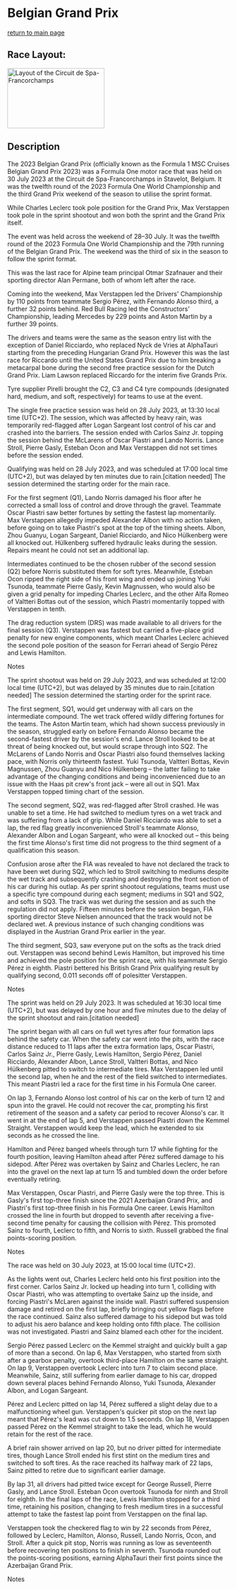 # Belgian Grand Prix

[return to main page](./index.md)

## Race Layout: 

 <img alt="Layout of the Circuit de Spa-Francorchamps" class="mw-file-element" data-file-height="875" data-file-width="1416" decoding="async" height="136" src="//upload.wikimedia.org/wikipedia/commons/thumb/5/54/Spa-Francorchamps_of_Belgium.svg/220px-Spa-Francorchamps_of_Belgium.svg.png" srcset="//upload.wikimedia.org/wikipedia/commons/thumb/5/54/Spa-Francorchamps_of_Belgium.svg/330px-Spa-Francorchamps_of_Belgium.svg.png 1.5x, //upload.wikimedia.org/wikipedia/commons/thumb/5/54/Spa-Francorchamps_of_Belgium.svg/440px-Spa-Francorchamps_of_Belgium.svg.png 2x" width="220"/>

## Description

 

The 2023 Belgian Grand Prix (officially known as the Formula 1 MSC Cruises Belgian Grand Prix 2023) was a Formula One motor race that was held on 30 July 2023 at the Circuit de Spa-Francorchamps in Stavelot, Belgium. It was the twelfth round of the 2023 Formula One World Championship and the third Grand Prix weekend of the season to utilise the sprint format. 

While Charles Leclerc took pole position for the Grand Prix, Max Verstappen took pole in the sprint shootout and won both the sprint and the Grand Prix itself. 

The event was held across the weekend of 28–30 July. It was the twelfth round of the 2023 Formula One World Championship and the 79th running of the Belgian Grand Prix. The weekend was the third of six in the season to follow the sprint format. 

This was the last race for Alpine team principal Otmar Szafnauer and their sporting director Alan Permane, both of whom left after the race. 

Coming into the weekend, Max Verstappen led the Drivers' Championship by 110 points from teammate Sergio Pérez, with Fernando Alonso third, a further 32 points behind. Red Bull Racing led the Constructors' Championship, leading Mercedes by 229 points and Aston Martin by a further 39 points. 

The drivers and teams were the same as the season entry list with the exception of Daniel Ricciardo, who replaced Nyck de Vries at AlphaTauri starting from the preceding Hungarian Grand Prix. However this was the last race for Riccardo until the United States Grand Prix due to him breaking a metacarpal bone during the second free practice session for the Dutch Grand Prix. Liam Lawson replaced Riccardo for the interim five Grands Prix. 

Tyre supplier Pirelli brought the C2, C3 and C4 tyre compounds (designated hard, medium, and soft, respectively) for teams to use at the event. 

The single free practice session was held on 28 July 2023, at 13:30 local time (UTC+2). The session, which was affected by heavy rain, was temporarily red-flagged after Logan Sargeant lost control of his car and crashed into the barriers. The session ended with Carlos Sainz Jr. topping the session behind the McLarens of Oscar Piastri and Lando Norris. Lance Stroll, Pierre Gasly, Esteban Ocon and Max Verstappen did not set times before the session ended. 

Qualifying was held on 28 July 2023, and was scheduled at 17:00 local time (UTC+2), but was delayed by ten minutes due to rain.[citation needed] The session determined the starting order for the main race. 

For the first segment (Q1), Lando Norris damaged his floor after he corrected a small loss of control and drove through the gravel. Teammate Oscar Piastri saw better fortunes by setting the fastest lap momentarily. Max Verstappen allegedly impeded Alexander Albon with no action taken, before going on to take Piastri's spot at the top of the timing sheets. Albon, Zhou Guanyu, Logan Sargeant, Daniel Ricciardo, and Nico Hülkenberg were all knocked out. Hülkenberg suffered hydraulic leaks during the session. Repairs meant he could not set an additional lap. 

Intermediates continued to be the chosen rubber of the second session (Q2) before Norris substituted them for soft tyres. Meanwhile, Esteban Ocon ripped the right side of his front wing and ended up joining Yuki Tsunoda, teammate Pierre Gasly, Kevin Magnussen, who would also be given a grid penalty for impeding Charles Leclerc, and the other Alfa Romeo of Valtteri Bottas out of the session, which Piastri momentarily topped with Verstappen in tenth. 

The drag reduction system (DRS) was made available to all drivers for the final session (Q3). Verstappen was fastest but carried a five-place grid penalty for new engine components, which meant Charles Leclerc achieved the second pole position of the season for Ferrari ahead of Sergio Pérez and Lewis Hamilton. 

Notes 

The sprint shootout was held on 29 July 2023, and was scheduled at 12:00 local time (UTC+2), but was delayed by 35 minutes due to rain.[citation needed] The session determined the starting order for the sprint race. 

The first segment, SQ1, would get underway with all cars on the intermediate compound. The wet track offered wildly differing fortunes for the teams. The Aston Martin team, which had shown success previously in the season, struggled early on before Fernando Alonso became the second-fastest driver by the session's end. Lance Stroll looked to be at threat of being knocked out, but would scrape through into SQ2. The McLarens of Lando Norris and Oscar Piastri also found themselves lacking pace, with Norris only thirteenth fastest. Yuki Tsunoda, Valtteri Bottas, Kevin Magnussen, Zhou Guanyu and Nico Hülkenberg – the latter failing to take advantage of the changing conditions and being inconvenienced due to an issue with the Haas pit crew's front jack – were all out in SQ1. Max Verstappen topped timing chart of the session. 

The second segment, SQ2, was red-flagged after Stroll crashed. He was unable to set a time. He had switched to medium tyres on a wet track and was suffering from a lack of grip. While Daniel Ricciardo was able to set a lap, the red flag greatly inconvenienced Stroll's teammate Alonso, Alexander Albon and Logan Sargeant, who were all knocked out – this being the first time Alonso's first time did not progress to the third segment of a qualification this season. 

Confusion arose after the FIA was revealed to have not declared the track to have been wet during SQ2, which led to Stroll switching to mediums despite the wet track and subsequently crashing and destroying the front section of his car during his outlap. As per sprint shootout regulations, teams must use a specific tyre compound during each segment; mediums in SQ1 and SQ2, and softs in SQ3. The track was wet during the session and as such the regulation did not apply. Fifteen minutes before the session began, FIA sporting director Steve Nielsen announced that the track would not be declared wet. A previous instance of such changing conditions was displayed in the Austrian Grand Prix earlier in the year. 

The third segment, SQ3, saw everyone put on the softs as the track dried out. Verstappen was second behind Lewis Hamilton, but improved his time and achieved the pole position for the sprint race, with his teammate Sergio Pérez in eighth. Piastri bettered his British Grand Prix qualifying result by qualifying second, 0.011 seconds off of polesitter Verstappen. 

Notes 

The sprint was held on 29 July 2023.  It was scheduled at 16:30 local time (UTC+2), but was delayed by one hour and five minutes due to the delay of the sprint shootout and rain.[citation needed] 

The sprint began with all cars on full wet tyres after four formation laps behind the safety car. When the safety car went into the pits, with the race distance reduced to 11 laps after the extra formation laps, Oscar Piastri, Carlos Sainz Jr., Pierre Gasly, Lewis Hamilton, Sergio Pérez, Daniel Ricciardo, Alexander Albon, Lance Stroll, Valtteri Bottas, and Nico Hülkenberg pitted to switch to intermediate tires. Max Verstappen led until the second lap, when he and the rest of the field switched to intermediates. This meant Piastri led a race for the first time in his Formula One career. 

On lap 3, Fernando Alonso lost control of his car on the kerb of turn 12 and spun into the gravel. He could not recover the car, prompting his first retirement of the season and a safety car period to recover Alonso's car. It went in at the end of lap 5, and Verstappen passed Piastri down the Kemmel Straight. Verstappen would keep the lead, which he extended to six seconds as he crossed the line. 

Hamilton and Pérez banged wheels through turn 17 while fighting for the fourth position, leaving Hamilton ahead after Pérez suffered damage to his sidepod. After Pérez was overtaken by Sainz and Charles Leclerc, he ran into the gravel on the next lap at turn 15 and tumbled down the order before eventually retiring. 

Max Verstappen, Oscar Piastri, and Pierre Gasly were the top three. This is Gasly's first top-three finish since the 2021 Azerbaijan Grand Prix, and Piastri's first top-three finish in his Formula One career. Lewis Hamilton crossed the line in fourth but dropped to seventh after receiving a five-second time penalty for causing the collision with Pérez. This promoted Sainz to fourth, Leclerc to fifth, and Norris to sixth. Russell grabbed the final points-scoring position. 

Notes 

The race was held on 30 July 2023, at 15:00 local time (UTC+2). 

As the lights went out, Charles Leclerc held onto his first position into the first corner. Carlos Sainz Jr. locked up heading into turn 1, colliding with Oscar Piastri, who was attempting to overtake Sainz up the inside, and forcing Piastri's McLaren against the inside wall. Piastri suffered suspension damage and retired on the first lap, briefly bringing out yellow flags before the race continued. Sainz also suffered damage to his sidepod but was told to adjust his aero balance and keep holding onto fifth place. The collision was not investigated. Piastri and Sainz blamed each other for the incident. 

Sergio Pérez passed Leclerc on the Kemmel straight and quickly built a gap of more than a second. On lap 6, Max Verstappen, who started from sixth after a gearbox penalty, overtook third-place Hamilton on the same straight. On lap 9, Verstappen overtook Leclerc into turn 7 to claim second place. Meanwhile, Sainz, still suffering from earlier damage to his car, dropped down several places behind Fernando Alonso, Yuki Tsunoda, Alexander Albon, and Logan Sargeant. 

Pérez and Leclerc pitted on lap 14, Pérez suffered a slight delay due to a malfunctioning wheel gun. Verstappen's quicker pit stop on the next lap meant that Pérez's lead was cut down to 1.5 seconds. On lap 18, Verstappen passed Pérez on the Kemmel straight to take the lead, which he would retain for the rest of the race. 

A brief rain shower arrived on lap 20, but no driver pitted for intermediate tires, though Lance Stroll ended his first stint on the medium tires and switched to soft tires. As the race reached its halfway mark of 22 laps, Sainz pitted to retire due to significant earlier damage. 

By lap 31, all drivers had pitted twice except for George Russell, Pierre Gasly, and Lance Stroll. Esteban Ocon overtook Tsunoda for ninth and Stroll for eighth. In the final laps of the race, Lewis Hamilton stopped for a third time, retaining his position, changing to fresh medium tires in a successful attempt to take the fastest lap point from Verstappen on the final lap. 

Verstappen took the checkered flag to win by 22 seconds from Pérez, followed by Leclerc, Hamilton, Alonso, Russell, Lando Norris, Ocon, and Stroll. After a quick pit stop, Norris was running as low as seventeenth before recovering ten positions to finish in seventh. Tsunoda rounded out the points-scoring positions, earning AlphaTauri their first points since the Azerbaijan Grand Prix. 

Notes 

 

